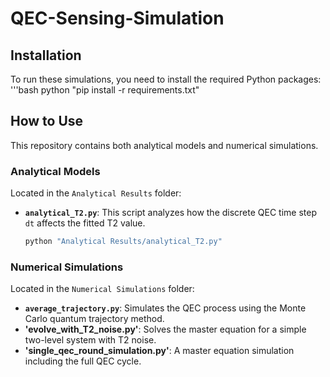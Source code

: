 # QEC-Sensing-Simulation
## Installation
To run these simulations, you need to install the required Python packages:
'''bash
python "pip install -r requirements.txt"
## How to Use

This repository contains both analytical models and numerical simulations.

### Analytical Models
Located in the `Analytical Results` folder:

- **`analytical_T2.py`**: This script analyzes how the discrete QEC time step `dt` affects the fitted T2 value.
  ```bash
  python "Analytical Results/analytical_T2.py"
### Numerical Simulations
Located in the `Numerical Simulations` folder:
- **`average_trajectory.py`**: Simulates the QEC process using the Monte Carlo quantum trajectory method.
- **'evolve_with_T2_noise.py'**: Solves the master equation for a simple two-level system with T2 noise.
- **'single_qec_round_simulation.py'**: A master equation simulation including the full QEC cycle.
